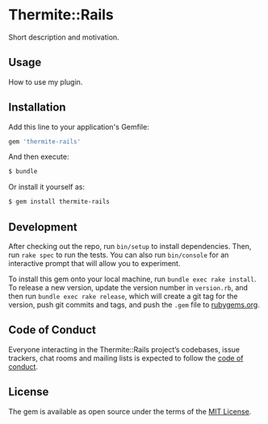 # Thermite::Rails

Short description and motivation.

## Usage

How to use my plugin.

## Installation

Add this line to your application's Gemfile:

```ruby
gem 'thermite-rails'
```

And then execute:

```bash
$ bundle
```

Or install it yourself as:

```bash
$ gem install thermite-rails
```

## Development

After checking out the repo, run `bin/setup` to install dependencies. Then, run
`rake spec` to run the tests. You can also run `bin/console` for an interactive
prompt that will allow you to experiment.

To install this gem onto your local machine, run `bundle exec rake install`. To
release a new version, update the version number in `version.rb`, and then run
`bundle exec rake release`, which will create a git tag for the version, push
git commits and tags, and push the `.gem` file to [rubygems.org](https://rubygems.org).


## Code of Conduct

Everyone interacting in the Thermite::Rails project’s codebases, issue trackers,
chat rooms and mailing lists is expected to follow the
[code of conduct](https://bitbucket.com/agrian/thermite-rails/blob/master/CODE_OF_CONDUCT.md).

## License

The gem is available as open source under the terms of the [MIT License](http://opensource.org/licenses/MIT).
